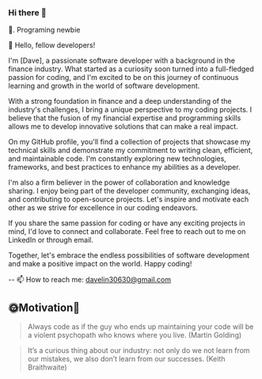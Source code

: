 ### Hi there 👋

<!--
**davelin18yufan/davelin18yufan** is a ✨ _special_ ✨ repository because its `README.md` (this file) appears on your GitHub profile.

Here are some ideas to get you started:

- 🔭 I’m currently working on ...
- 👯 I’m looking to collaborate on ...
- 🤔 I’m looking for help with ...
- 💬 Ask me about ...
- 😄 Pronouns: ...
- ⚡ Fun fact: ...
-->
🌱. Programing newbie 

👋 Hello, fellow developers!

I'm [Dave], a passionate software developer with a background in the finance industry. What started as a curiosity soon turned into a full-fledged passion for coding, and I'm excited to be on this journey of continuous learning and growth in the world of software development.

With a strong foundation in finance and a deep understanding of the industry's challenges, I bring a unique perspective to my coding projects. I believe that the fusion of my financial expertise and programming skills allows me to develop innovative solutions that can make a real impact.

On my GitHub profile, you'll find a collection of projects that showcase my technical skills and demonstrate my commitment to writing clean, efficient, and maintainable code. I'm constantly exploring new technologies, frameworks, and best practices to enhance my abilities as a developer.

I'm also a firm believer in the power of collaboration and knowledge sharing. I enjoy being part of the developer community, exchanging ideas, and contributing to open-source projects. Let's inspire and motivate each other as we strive for excellence in our coding endeavors.

If you share the same passion for coding or have any exciting projects in mind, I'd love to connect and collaborate. Feel free to reach out to me on LinkedIn or through email.

Together, let's embrace the endless possibilities of software development and make a positive impact on the world. Happy coding!



--
 📫 How to reach me: davelin30630@gmail.com
 
 🌞Motivation🌝 
 --
 > Always code as if the guy who ends up maintaining your code will be a violent psychopath who knows where you live. (Martin Golding)

 > It’s a curious thing about our industry: not only do we not learn from our mistakes, we also don’t learn from our successes. (Keith Braithwaite)
